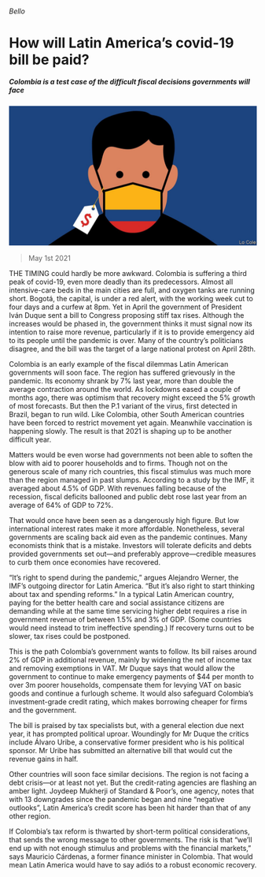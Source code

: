 ###### Bello

# How will Latin America’s covid-19 bill be paid? 

##### Colombia is a test case of the difficult fiscal decisions governments will face 

![image](images/20210501_amd001_0.jpg) 

> May 1st 2021 

THE TIMING could hardly be more awkward. Colombia is suffering a third peak of covid-19, even more deadly than its predecessors. Almost all intensive-care beds in the main cities are full, and oxygen tanks are running short. Bogotá, the capital, is under a red alert, with the working week cut to four days and a curfew at 8pm. Yet in April the government of President Iván Duque sent a bill to Congress proposing stiff tax rises. Although the increases would be phased in, the government thinks it must signal now its intention to raise more revenue, particularly if it is to provide emergency aid to its people until the pandemic is over. Many of the country’s politicians disagree, and the bill was the target of a large national protest on April 28th.

Colombia is an early example of the fiscal dilemmas Latin American governments will soon face. The region has suffered grievously in the pandemic. Its economy shrank by 7% last year, more than double the average contraction around the world. As lockdowns eased a couple of months ago, there was optimism that recovery might exceed the 5% growth of most forecasts. But then the P.1 variant of the virus, first detected in Brazil, began to run wild. Like Colombia, other South American countries have been forced to restrict movement yet again. Meanwhile vaccination is happening slowly. The result is that 2021 is shaping up to be another difficult year.


Matters would be even worse had governments not been able to soften the blow with aid to poorer households and to firms. Though not on the generous scale of many rich countries, this fiscal stimulus was much more than the region managed in past slumps. According to a study by the IMF, it averaged about 4.5% of GDP. With revenues falling because of the recession, fiscal deficits ballooned and public debt rose last year from an average of 64% of GDP to 72%.

That would once have been seen as a dangerously high figure. But low international interest rates make it more affordable. Nonetheless, several governments are scaling back aid even as the pandemic continues. Many economists think that is a mistake. Investors will tolerate deficits and debts provided governments set out—and preferably approve—credible measures to curb them once economies have recovered.

“It’s right to spend during the pandemic,” argues Alejandro Werner, the IMF’s outgoing director for Latin America. “But it’s also right to start thinking about tax and spending reforms.” In a typical Latin American country, paying for the better health care and social assistance citizens are demanding while at the same time servicing higher debt requires a rise in government revenue of between 1.5% and 3% of GDP. (Some countries would need instead to trim ineffective spending.) If recovery turns out to be slower, tax rises could be postponed.

This is the path Colombia’s government wants to follow. Its bill raises around 2% of GDP in additional revenue, mainly by widening the net of income tax and removing exemptions in VAT. Mr Duque says that would allow the government to continue to make emergency payments of $44 per month to over 3m poorer households, compensate them for levying VAT on basic goods and continue a furlough scheme. It would also safeguard Colombia’s investment-grade credit rating, which makes borrowing cheaper for firms and the government.

The bill is praised by tax specialists but, with a general election due next year, it has prompted political uproar. Woundingly for Mr Duque the critics include Álvaro Uribe, a conservative former president who is his political sponsor. Mr Uribe has submitted an alternative bill that would cut the revenue gains in half.

Other countries will soon face similar decisions. The region is not facing a debt crisis—or at least not yet. But the credit-rating agencies are flashing an amber light. Joydeep Mukherji of Standard &amp; Poor’s, one agency, notes that with 13 downgrades since the pandemic began and nine “negative outlooks”, Latin America’s credit score has been hit harder than that of any other region.

If Colombia’s tax reform is thwarted by short-term political considerations, that sends the wrong message to other governments. The risk is that “we’ll end up with not enough stimulus and problems with the financial markets,” says Mauricio Cárdenas, a former finance minister in Colombia. That would mean Latin America would have to say adiós to a robust economic recovery.

